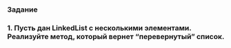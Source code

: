 ### **Задание**

### **1. Пусть дан LinkedList с несколькими элементами. Реализуйте метод, который вернет “перевернутый” список.**
```
```